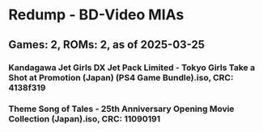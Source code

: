 # Redump - BD-Video MIAs
## Games: 2, ROMs: 2, as of 2025-03-25

### Kandagawa Jet Girls DX Jet Pack Limited - Tokyo Girls Take a Shot at Promotion (Japan) (PS4 Game Bundle).iso, CRC: 4138f319
### Theme Song of Tales - 25th Anniversary Opening Movie Collection (Japan).iso, CRC: 11090191
